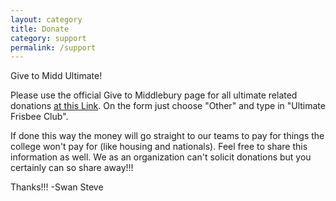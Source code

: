 ```yaml
---
layout: category
title: Donate
category: support
permalink: /support
---
```


Give to Midd Ultimate!

Please use the official Give to Middlebury page for all ultimate related donations [at this Link](https://engage.middlebury.edu/give). On the form just choose "Other" and type in "Ultimate Frisbee Club".

If done this way the money will go straight to our teams to pay for things the college won't pay for (like housing and nationals). Feel free to share this information as well. We as an organization can't solicit donations but you certainly can so share away!!!

Thanks!!! -Swan Steve
